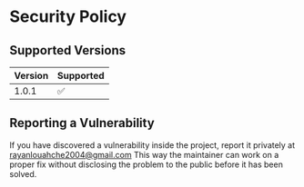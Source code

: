 # Security Policy

## Supported Versions

| Version | Supported          |
| ------- | ------------------ |
| 1.0.1   | :white_check_mark: |

## Reporting a Vulnerability

If you have discovered a vulnerability inside the project, report it privately at rayanlouahche2004@gmail.com This way the maintainer can work on a proper fix without disclosing the problem to the public before it has been solved.
